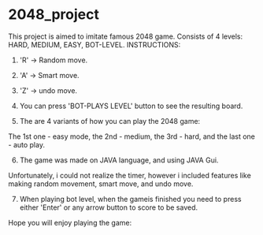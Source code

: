 # 2048_project
This project is aimed to imitate famous 2048 game.
Consists of 4 levels: HARD, MEDIUM, EASY, BOT-LEVEL.
INSTRUCTIONS:
1) 'R' -> Random move.

2) 'A' -> Smart move.

3) 'Z' -> undo move.

4) You can press 'BOT-PLAYS LEVEL' button to see the resulting board.

5) The are 4 variants of how you can play the 2048 game: 

The 1st one - easy mode, the 2nd - medium, the 3rd - hard, and the last one - auto play.

6) The game was made on JAVA language, and using JAVA Gui.

 Unfortunately, i could not realize the timer, however i included features like making 
 random movement, smart move, and undo move.

7) When playing bot level, when the gameis finished you need to press either 'Enter' or 
any arrow button to score to be saved.

 Hope you will enjoy playing the game:
